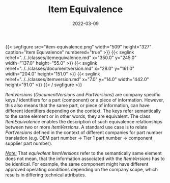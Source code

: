 ﻿---
title: Item Equivalence
toc: false
type: specs
layout: diagram
date: "2022-03-09"
draft: false
specification: VEC
version: 2.0.0
documentType: "Recommendation"
elementType: Diagram
classes:
  - ItemEquivalence
  - DocumentVersion
  - ItemVersion
menu:
  VEC-2.0.0:    
    parent: pdm-information
    identifier: pdm-information/item-equivalence
    weight: 1003004 

# Prev/next pager order (if `docs_section_pager` enabled in `params.toml`)
weight: 1003004
---
{{< svgfigure src="item-equivalence.png" width="509" height="327" caption="Item Equivalence" numbered="true" >}}
  {{< svglink relref="../../classes/itemequivalence.md" x="350.0" y="245.0" width="137.0" height="55.0" >}}
  {{< svglink relref="../../classes/documentversion.md" x="28.0" y="161.0" width="204.0" height="151.0" >}}
  {{< svglink relref="../../classes/itemversion.md" x="7.0" y="14.0" width="442.0" height="91.0" >}}
{{< / svgfigure >}}
<p> <i>ItemVersions </i>(<i>DocumentVersions</i> and <i>PartVersions</i>) are company specific keys / identifiers for a part (component) or a piece of information. However, this also means that the same part, or piece of information, can have different identifiers depending on the context. The keys refer semantically to the same element or in other words, they are equivalent. The class <i>ItemEquivalence</i> enables the description of such equivalence relationships between two or more <i>ItemVersions</i>. A standard use case is to relate <i>PartVersions</i><i> </i>defined in the context of different companies for part number translation (e.g. OEM&#160;part number&#160;-&gt;&#160;Tier 1 part number -&gt; component supplier part number).      </p>      <p> <i><u>Note:</u> </i>That <i>equivalent ItemVersions </i>refer to the semantically same element does not mean, that the information associated with the <i>ItemVersions</i> has to be identical. For example, the same component might have different approved operating conditions depending on the company scope, which results in differing technical attributes.       </p>      <p> &#160;      </p>